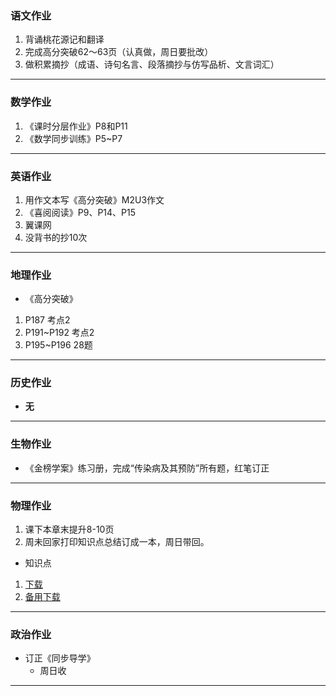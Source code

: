 ### 语文作业
1. 背诵桃花源记和翻译
2. 完成高分突破62～63页（认真做，周日要批改）
3. 做积累摘抄（成语、诗句名言、段落摘抄与仿写品析、文言词汇）
---

### 数学作业
1. 《课时分层作业》P8和P11
2. 《数学同步训练》P5~P7
---

### 英语作业
1. 用作文本写《高分突破》M2U3作文
2. 《喜阅阅读》P9、P14、P15
3. 翼课网
4. 没背书的抄10次
---

### 地理作业
* 《高分突破》
1. P187 考点2
2. P191~P192 考点2
3. P195~P196 28题
---

### 历史作业
* **无**
---

### 生物作业
* 《金榜学案》练习册，完成“传染病及其预防”所有题，红笔订正
---

### 物理作业
1. 课下本章末提升8-10页
2. 周未回家打印知识点总结订成一本，周日带回。
* 知识点
1. [下载](https://gitee.com/CMSZ001/hw/releases/download/latest/3phs.doc)
2. [备用下载](https://github.com/CMSZ002/hw/releases/download/latest/3phs.doc)
---

### 政治作业
* 订正《同步导学》
    * 周日收
---
